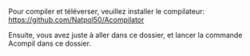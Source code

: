 Pour compiler et téléverser, veuillez installer le compilateur:
https://github.com/Natpol50/Acompilator


Ensuite, vous avez juste à aller dans ce dossier, et lancer la commande Acompil dans ce dossier.
